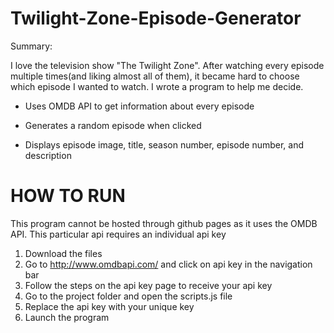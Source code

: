 # Twilight-Zone-Episode-Generator

Summary:

  I love the television show "The Twilight Zone". After watching every episode multiple times(and liking almost all of them), it became hard to choose which episode I wanted to watch. I wrote a program to help me decide. 


- Uses OMDB API to get information about every episode

- Generates a random episode when clicked

- Displays episode image, title, season number, episode number, and description


# **HOW TO RUN**

This program cannot be hosted through github pages as it uses the OMDB API. This particular api requires an individual api key

1. Download the files
2. Go to http://www.omdbapi.com/ and click on api key in the navigation bar
3. Follow the steps on the api key page to receive your api key
4. Go to the project folder and open the scripts.js file
5. Replace the api key with your unique key
6. Launch the program

